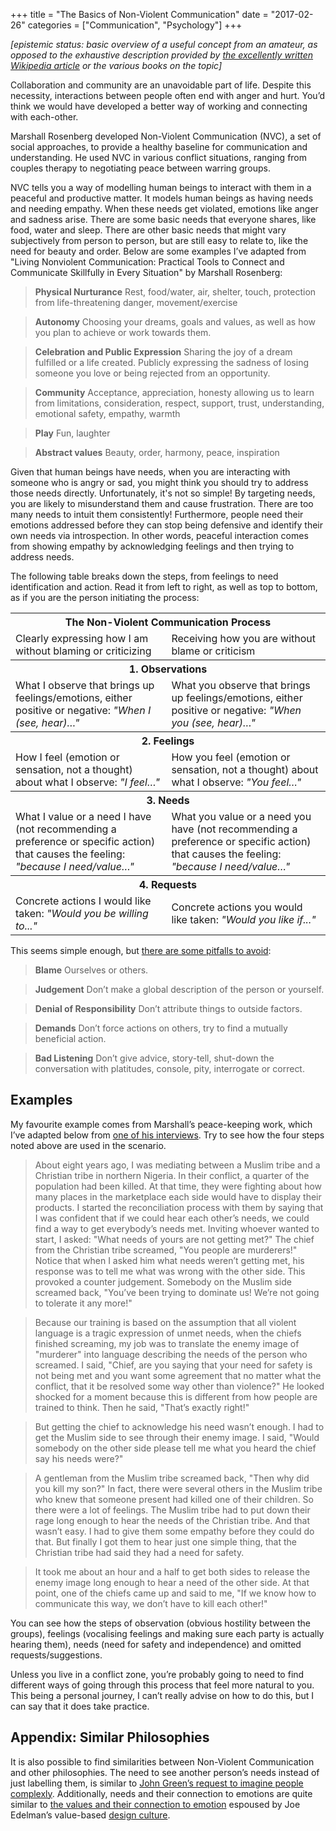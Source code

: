 +++
title = "The Basics of Non-Violent Communication"
date = "2017-02-26"
categories = ["Communication", "Psychology"]
+++

*\[epistemic status: basic overview of a useful concept from an amateur, as opposed to the exhaustive description provided by* [*the excellently written Wikipedia article*](https://en.wikipedia.org/wiki/Nonviolent_Communication?oldformat=true) *or the various books on the topic\]*

Collaboration and community are an unavoidable part of life. Despite this necessity, interactions between people often end with anger and hurt. You’d think we would have developed a better way of working and connecting with each-other.

Marshall Rosenberg developed Non-Violent Communication (NVC), a set of social approaches, to provide a healthy baseline for communication and understanding. He used NVC in various conflict situations, ranging from couples therapy to negotiating peace between warring groups.

NVC tells you a way of modelling human beings to interact with them in a peaceful and productive matter. It models human beings as having needs and needing empathy. When these needs get violated, emotions like anger and sadness arise. There are some basic needs that everyone shares, like food, water and sleep. There are other basic needs that might vary subjectively from person to person, but are still easy to relate to, like the need for beauty and order. Below are some examples I’ve adapted from "Living Nonviolent Communication: Practical Tools to Connect and Communicate Skillfully in Every Situation" by Marshall Rosenberg:

> **Physical Nurturance** Rest, food/water, air, shelter, touch, protection from life-threatening danger, movement/exercise

> **Autonomy** Choosing your dreams, goals and values, as well as how you plan to achieve or work towards them.

> **Celebration and Public Expression** Sharing the joy of a dream fulfilled or a life created. Publicly expressing the sadness of losing someone you love or being rejected from an opportunity.

> **Community** Acceptance, appreciation, honesty allowing us to learn from limitations, consideration, respect, support, trust, understanding, emotional safety, empathy, warmth

> **Play** Fun, laughter

> **Abstract values** Beauty, order, harmony, peace, inspiration

Given that human beings have needs, when you are interacting with someone who is angry or sad, you might think you should try to address those needs directly. Unfortunately, it's not so simple! By targeting needs, you are likely to misunderstand them and cause frustration. There are too many needs to intuit them consistently! Furthermore, people need their emotions addressed before they can stop being defensive and identify their own needs via introspection. In other words, peaceful interaction comes from showing empathy by acknowledging feelings and then trying to address needs.

The following table breaks down the steps, from feelings to need identification and action. Read it from left to right, as well as top to bottom, as if you are the person initiating the process:

<table class="pure-table pure-table-bordered">
  <tbody>
    <tr>
      <th colspan="2">The Non-Violent Communication Process</th>
    </tr>
    <tr>
      <td>Clearly expressing how I am without blaming or criticizing</td>
      <td>Receiving how you are without blame or criticism</td>
    </tr>
    <tr>
      <th colspan="2">1. Observations</td>
    </tr>
    <tr>
      <td>What I observe that brings up feelings/emotions, either positive or negative: <em>"When I (see, hear)…"</em></td>
      <td>What you observe that brings up feelings/emotions, either positive or negative: <em>"When you (see, hear)…"</em></td>
    </tr>
    <tr>
      <th colspan="2">2. Feelings</td>
    </tr>
    <tr>
      <td>How I feel (emotion or sensation, not a thought) about what I observe: <em>"I feel…"</em></td>
      <td>How you feel (emotion or sensation, not a thought) about what I observe: <em>"You feel…"</em></td>
    </tr>
    <tr>
      <th colspan="2">3. Needs</td>
    </tr>
    <tr>
      <td>What I value or a need I have (not recommending a preference or specific action) that causes the feeling: <em>"because I need/value…"</em></td>
      <td>What you value or a need you have (not recommending a preference or specific action) that causes the feeling: <em>"because I need/value…"</em></td>
    </tr>
    <tr>
      <th colspan="2">4. Requests</td>
    </tr>
    <tr>
      <td>Concrete actions I would like taken: <em>"Would you be willing to..."</em></td>
      <td>Concrete actions you would like taken: <em>"Would you like if..."</em></td>
    </tr>
  </tbody>
</table>

This seems simple enough, but [there are some pitfalls to avoid](http://rest-is-rust.tumblr.com/post/152198686610/notes-from-nonviolent-communication):

> **Blame** Ourselves or others.

> **Judgement** Don’t make a global description of the person or yourself.

> **Denial of Responsibility** Don’t attribute things to outside factors.

> **Demands** Don’t force actions on others, try to find a mutually beneficial action.

> **Bad Listening** Don’t give advice, story-tell, shut-down the conversation with platitudes, console, pity, interrogate or correct.


## Examples

My favourite example comes from Marshall’s peace-keeping work, which I’ve adapted below from [one of his interviews](http://www.inquiringmind.com/Articles/Peacemaker.html). Try to see how the four steps noted above are used in the scenario.

> About eight years ago, I was mediating between a Muslim tribe and a Christian tribe in northern Nigeria. In their conflict, a quarter of the population had been killed. At that time, they were fighting about how many places in the marketplace each side would have to display their products. I started the reconciliation process with them by saying that I was confident that if we could hear each other’s needs, we could find a way to get everybody’s needs met. Inviting whoever wanted to start, I asked: "What needs of yours are not getting met?" The chief from the Christian tribe screamed, "You people are murderers!" Notice that when I asked him what needs weren’t getting met, his response was to tell me what was wrong with the other side. This provoked a counter judgement. Somebody on the Muslim side screamed back, "You’ve been trying to dominate us! We’re not going to tolerate it any more!"

> Because our training is based on the assumption that all violent language is a tragic expression of unmet needs, when the chiefs finished screaming, my job was to translate the enemy image of "murderer" into language describing the needs of the person who screamed. I said, "Chief, are you saying that your need for safety is not being met and you want some agreement that no matter what the conflict, that it be resolved some way other than violence?" He looked shocked for a moment because this is different from how people are trained to think. Then he said, "That’s exactly right!"

> But getting the chief to acknowledge his need wasn’t enough. I had to get the Muslim side to see through their enemy image. I said, "Would somebody on the other side please tell me what you heard the chief say his needs were?"

> A gentleman from the Muslim tribe screamed back, "Then why did you kill my son?" In fact, there were several others in the Muslim tribe who knew that someone present had killed one of their children. So there were a lot of feelings. The Muslim tribe had to put down their rage long enough to hear the needs of the Christian tribe. And that wasn’t easy. I had to give them some empathy before they could do that. But finally I got them to hear just one simple thing, that the Christian tribe had said they had a need for safety.

> It took me about an hour and a half to get both sides to release the enemy image long enough to hear a need of the other side. At that point, one of the chiefs came up and said to me, "If we know how to communicate this way, we don’t have to kill each other!"

You can see how the steps of observation (obvious hostility between the groups), feelings (vocalising feelings and making sure each party is actually hearing them), needs (need for safety and independence) and omitted requests/suggestions.

Unless you live in a conflict zone, you’re probably going to need to find different ways of going through this process that feel more natural to you. This being a personal journey, I can’t really advise on how to do this, but I can say that it does take practice.

## Appendix: Similar Philosophies

It is also possible to find similarities between Non-Violent Communication and other philosophies. The need to see another person’s needs instead of just labelling them, is similar to [John Green’s request to imagine people complexly](https://web.archive.org/web/20160707223916/http://johngreenbooks.com:80/a-speech-i-wrote-for-the-alan-conference/). Additionally, needs and their connection to emotions are quite similar to [the values and their connection to emotion](https://medium.com/@edelwax/what-are-feelings-d54a741ea134#.qgjifho4g) espoused by Joe Edelman’s value-based [design culture](https://medium.com/@edelwax/nothing-to-be-done-bfe2ce71a3a2#.8xfp0sfs9).
